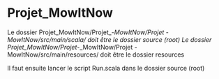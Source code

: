 # Projet_MowItNow

Le dossier Projet_MowItNow/Projet_-_MowItNow/Projet - MowItNow/src/main/scala/ doit être le dossier source (root)
Le dossier Projet_MowItNow/Projet_-_MowItNow/Projet - MowItNow/src/main/resources/ doit être le dossier resources

Il faut ensuite lancer le script Run.scala dans le dossier source (root)
